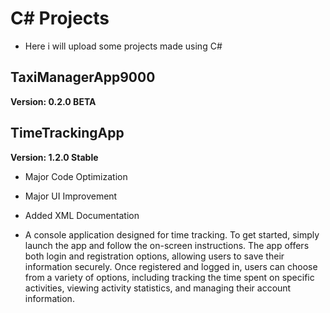 # C# Projects
* Here i will upload some projects made using C#

## TaxiManagerApp9000
**Version: 0.2.0 BETA**

## TimeTrackingApp
**Version: 1.2.0 Stable**
   * Major Code Optimization
   * Major UI Improvement
   * Added XML Documentation

* A console application designed for time tracking. To get started, simply launch the app and follow the on-screen instructions. The app offers both login and registration options, allowing users to save their information securely. Once registered and logged in, users can choose from a variety of options, including tracking the time spent on specific activities, viewing activity statistics, and managing their account information.